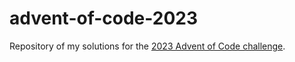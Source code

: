 ﻿# advent-of-code-2023

Repository of my solutions for the [2023 Advent of Code challenge](https://adventofcode.com).
